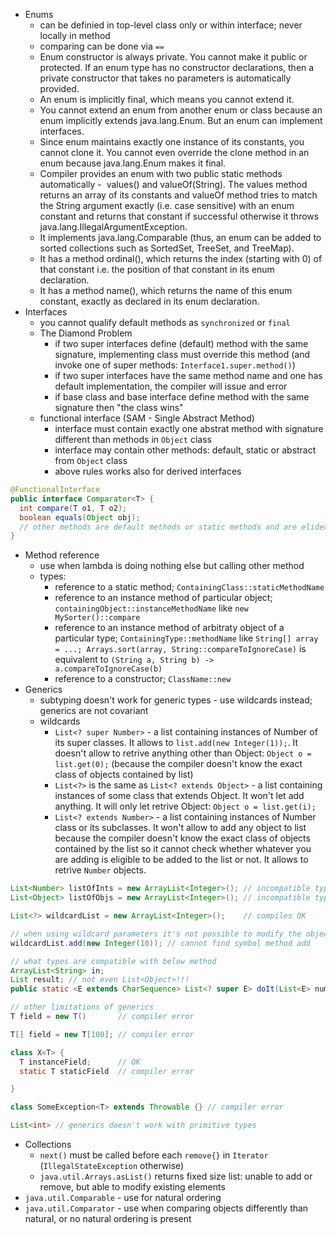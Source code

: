 * Enums
  * can be definied in top-level class only or within interface; never locally in method 
  * comparing can be done via `==`
  * Enum constructor is always private. You cannot make it public or protected. If an enum type has no constructor declarations, then a private constructor that takes no parameters is automatically provided. 
  * An enum is implicitly final, which means you cannot extend it. 
  * You cannot extend an enum from another enum or class because an enum implicitly extends java.lang.Enum. But an enum can implement interfaces. 
  * Since enum maintains exactly one instance of its constants, you cannot clone it. You cannot even override the clone method in an enum because java.lang.Enum makes it final. 
  * Compiler provides an enum with two public static methods automatically -  values() and valueOf(String). The values method returns an array of its constants and valueOf method tries to match the String argument exactly (i.e. case sensitive) with an enum constant and returns that constant if successful otherwise it throws java.lang.IllegalArgumentException.
  * It implements java.lang.Comparable (thus, an enum can be added to sorted collections such as SortedSet, TreeSet, and TreeMap).
  * It has a method ordinal(), which returns the index (starting with 0) of that constant i.e. the position of that constant in its enum declaration.
  * It has a method name(), which returns the name of this enum constant, exactly as declared in its enum declaration.
* Interfaces
  * you cannot qualify default methods as `synchronized` or `final`
  * The Diamond Problem
    * if two super interfaces define (default) method with the same signature, implementing class must override this method (and invoke one of super methods: `Interface1.super.method()`)
    * if two super interfaces have the same method name and one has default implementation, the compiler will issue and error
    * if base class and base interface define method with the same signature then "the class wins"
  * functional interface (SAM - Single Abstract Method)
    * interface must contain exactly one abstrat method with signature different than methods in `Object` class
    * interface may contain other methods: default, static or abstract from `Object` class
    * above rules works also for derived interfaces
```java
@FunctionalInterface
public interface Comparator<T> {
  int compare(T o1, T o2);
  boolean equals(Object obj);
  // other methods are default methods or static methods and are elided
}
```
* Method reference
  * use when lambda is doing nothing else but calling other method
  * types:
    * reference to a static method; `ContainingClass::staticMethodName`
    * reference to an instance method of particular object; `containingObject::instanceMethodName` like `new MySorter()::compare`
    * reference to an instance method of arbitraty object of a particular type; `ContainingType::methodName` like `String[] array = ...; Arrays.sort(array, String::compareToIgnoreCase)` is equivalent to `(String a, String b) -> a.compareToIgnoreCase(b)`
    * reference to a constructor; `ClassName::new`
* Generics
  * subtyping doesn't work for generic types - use wildcards instead; generics are not covariant
  * wildcards
    * `List<? super Number>` - a list containing instances of Number of its super classes. It allows to `list.add(new Integer(1));`. It doesn't allow to retrive anything other than Object: `Object o = list.get(0);` (because the compiler doesn't know the exact class of objects contained by list)
    * `List<?>` is the same as `List<? extends Object>` - a list containing instances of some class that extends Object. It won't let add anything. It will only let retrive Object: `Object o = list.get(i);`
    * `List<? extends Number>` - a list containing instances of Number class or its subclasses. It won't allow to add any object to list because the compiler doesn't know the exact class of objects contained by the list so it cannot check whether whatever you are adding is eligible to be added to the list or not. It allows to retrive `Number` objects.
```java
List<Number> listOfInts = new ArrayList<Integer>(); // incompatible types - won't compile
List<Object> listOfObjs = new ArrayList<Integer>(); // incompatible types - won't compile

List<?> wildcardList = new ArrayList<Integer>();    // compiles OK

// when using wildcard parameters it's not possible to modify the object
wildcardList.add(new Integer(10)); // cannot find symbol method add

// what types are compatible with below method
ArrayList<String> in;
List result; // not even List<Object>!!!
public static <E extends CharSequence> List<? super E> doIt(List<E> nums)

// other limitations of generics
T field = new T()       // compiler error

T[] field = new T[100]; // compiler error

class X<T> {
  T instanceField;      // OK
  static T staticField  // compiler error

}

class SomeException<T> extends Throwable {} // compiler error

List<int> // generics doesn't work with primitive types
```
* Collections
  * `next()` must be called before each `remove{}` in `Iterator` (`IllegalStateException` otherwise)
  * `java.util.Arrays.asList()` returns fixed size list: unable to add or remove, but able to modify existing elements
* `java.util.Comparable` - use for natural ordering
* `java.util.Comparator` - use when comparing objects differently than natural, or no natural ordering is present
